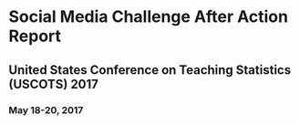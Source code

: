 # Social Media Challenge After Action Report #
## United States Conference on Teaching Statistics (USCOTS) 2017 ##
### May 18-20, 2017 ###
